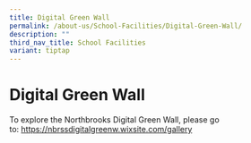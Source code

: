 ```yaml
---
title: Digital Green Wall
permalink: /about-us/School-Facilities/Digital-Green-Wall/
description: ""
third_nav_title: School Facilities
variant: tiptap
---
```

<h1>Digital Green Wall</h1>
<p></p>
<p>To explore the Northbrooks Digital Green Wall, please go to:&nbsp;<a href="https://nbrssdigitalgreenw.wixsite.com/gallery" rel="noopener noreferrer nofollow" target="_blank">https://nbrssdigitalgreenw.wixsite.com/gallery</a>
</p>